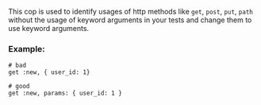 This cop is used to identify usages of http methods
like `get`, `post`, `put`, `path` without the usage of keyword arguments
in your tests and change them to use keyword arguments.

### Example:
    # bad
    get :new, { user_id: 1}

    # good
    get :new, params: { user_id: 1 }